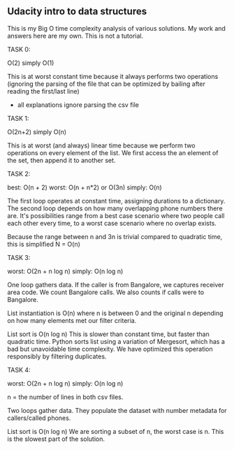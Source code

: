 ## Udacity intro to data structures

This is my Big O time complexity analysis of various solutions. My work and answers here are my own. This is not a tutorial.


TASK 0:

O(2) simply O(1)

This is at worst constant time because it always performs two operations
(ignoring the parsing of the file that can be optimized by bailing after reading the first/last line)

* all explanations ignore parsing the csv file


TASK 1:

O(2n+2) simply O(n)

This is at worst (and always) linear time because we perform two operations on every element of the list.
We first access the an element of the set, then append it to another set.


TASK 2:

best: O(n + 2)
worst: O(n + n*2) or O(3n)
simply: O(n)

The first loop operates at constant time, assigning durations to a dictionary.
The second loop depends on how many overlapping phone numbers there are.
It's possibilities range from a best case scenario where two people call each other every time,
to a worst case scenario where no overlap exists.

Because the range between n and 3n is trivial compared to quadratic time, this is simplified N = O(n)


TASK 3:

worst: O(2n + n log n)
simply: O(n log n)

One loop gathers data.
If the caller is from Bangalore, we captures receiver area code.
We count Bangalore calls. We also counts if calls were to Bangalore.

List instantiation is O(n)
where n is between 0 and the original n depending on how many elements met our filter criteria.

List sort is O(n log n)
This is slower than constant time, but faster than quadratic time.
Python sorts list using a variation of Mergesort, which has a bad but unavoidable time complexity.
We have optimized this operation responsibly by filtering duplicates.


TASK 4:

worst: O(2n + n log n)
simply: O(n log n)

n = the number of lines in both csv files.

Two loops gather data. They populate the dataset with number metadata for callers/called phones.

List sort is O(n log n)
We are sorting a subset of n, the worst case is n. This is the slowest part of the solution.
